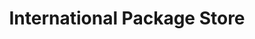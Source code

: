 ---
title: "International Package Store"
url: /colchester/international-package-store/
shop: Spirituosen
---